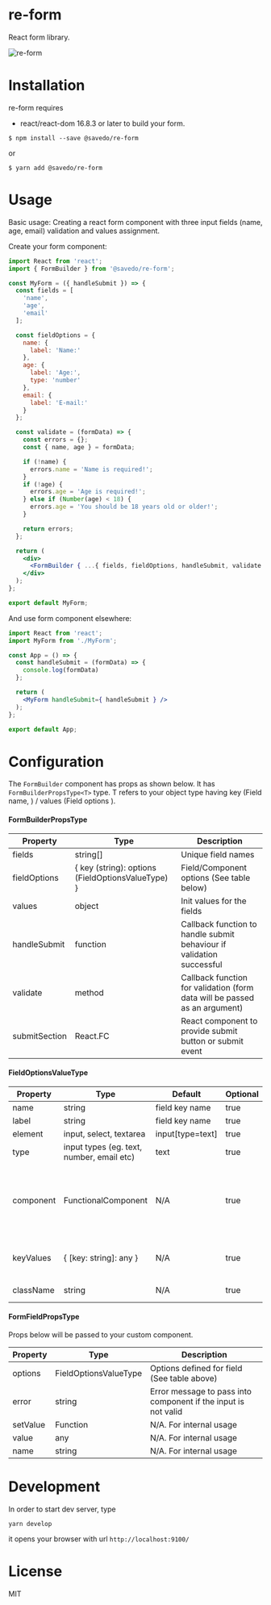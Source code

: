 re-form
=======

React form library.

![re-form](http://g.recordit.co/rA3YW8gMsf.gif)

Installation
=======

re-form requires

* react/react-dom 16.8.3 or later to build your form.

`$ npm install --save @savedo/re-form`

or

`$ yarn add @savedo/re-form`

Usage
=====

Basic usage: Creating a react form component with three input fields (name, age, email) validation and values assignment.

Create your form component:

```jsx
import React from 'react';
import { FormBuilder } from '@savedo/re-form';

const MyForm = ({ handleSubmit }) => {
  const fields = [
    'name',
    'age',
    'email'
  ];

  const fieldOptions = {
    name: {
      label: 'Name:'
    },
    age: {
      label: 'Age:',
      type: 'number'
    },
    email: {
      label: 'E-mail:'
    }
  };

  const validate = (formData) => {
    const errors = {};
    const { name, age } = formData;

    if (!name) {
      errors.name = 'Name is required!';
    }
    if (!age) {
      errors.age = 'Age is required!';
    } else if (Number(age) < 18) {
      errors.age = 'You should be 18 years old or older!';
    }

    return errors;
  };

  return (
    <div>
      <FormBuilder { ...{ fields, fieldOptions, handleSubmit, validate } } />
    </div>
  );
};

export default MyForm;

```

And use form component elsewhere:

```jsx
import React from 'react';
import MyForm from './MyForm';

const App = () => {
  const handleSubmit = (formData) => {
    console.log(formData)
  };

  return (
    <MyForm handleSubmit={ handleSubmit } />
  );
};

export default App;
```

Configuration
=============

The `FormBuilder` component has props as shown below. It has `FormBuilderPropsType<T>` type. T refers to your object type having key (Field name, <string>) / values (Field options <FieldOptionsValueType>).

#### FormBuilderPropsType

Property | Type | Description
--- | --- | ---
fields | string[] | Unique field names
fieldOptions | { key (string): options (FieldOptionsValueType) } | Field/Component options (See table below)
values | object | Init values for the fields
handleSubmit | function | Callback function to handle submit behaviour if validation successful
validate | method | Callback function for validation (form data will be passed as an argument)
submitSection | React.FC | React component to provide submit button or submit event

#### FieldOptionsValueType

Property | Type | Default | Optional | Description
--- | --- | --- | --- | ---
name | string | field key name | true | name of the field
label | string | field key name | true | label for the form field
element | input, select, textarea | input[type=text] | true | HTML tag for the form field
type | input types (eg. text, number, email etc) | text | true | type attribute for HTMLInputElement
component | FunctionalComponent | N/A | true | Pass your FunctionalComponent with props (FormFieldPropsType). `element` and `type` becomes redundant when `component` is used.
keyValues |  { [key: string]: any } | N/A | true | Only viable when element is `select`. This object provides the list of `<option value="key">value</option>`
className | string | N/A | true | CSS class(es) for the element

#### FormFieldPropsType

Props below will be passed to your custom component. 

Property | Type | Description
--- | --- | ---
options | FieldOptionsValueType | Options defined for field (See table above)
error | string | Error message to pass into component if the input is not valid 
setValue | Function | N/A. For internal usage
value | any | N/A. For internal usage
name | string | N/A. For internal usage

Development
=============

In order to start dev server, type

```
yarn develop
```

it opens your browser with url `http://localhost:9100/`

License
=============

MIT
